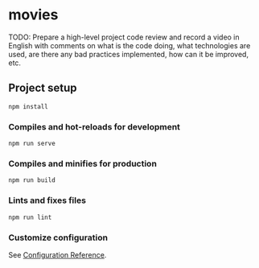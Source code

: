 # movies

TODO: Prepare a high-level project code review and record a video in English with comments on what is the code doing, what technologies are used, are there any bad practices implemented, how can it be improved, etc.

## Project setup
```
npm install
```

### Compiles and hot-reloads for development
```
npm run serve
```

### Compiles and minifies for production
```
npm run build
```

### Lints and fixes files
```
npm run lint
```

### Customize configuration
See [Configuration Reference](https://cli.vuejs.org/config/).
